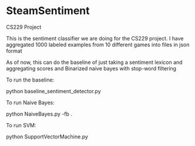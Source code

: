 # SteamSentiment
CS229 Project

This is the sentiment classifier we are doing for the CS229 project. I have aggregated 1000 labeled examples from 10 different games into files in json format

As of now, this can do the baseline of just taking a sentiment lexicon and aggregating scores and Binarized naive bayes with stop-word filtering

To run the baseline:

python baseline_sentiment_detector.py

To run Naive Bayes:

python NaiveBayes.py -fb .

To run SVM:

python SupportVectorMachine.py